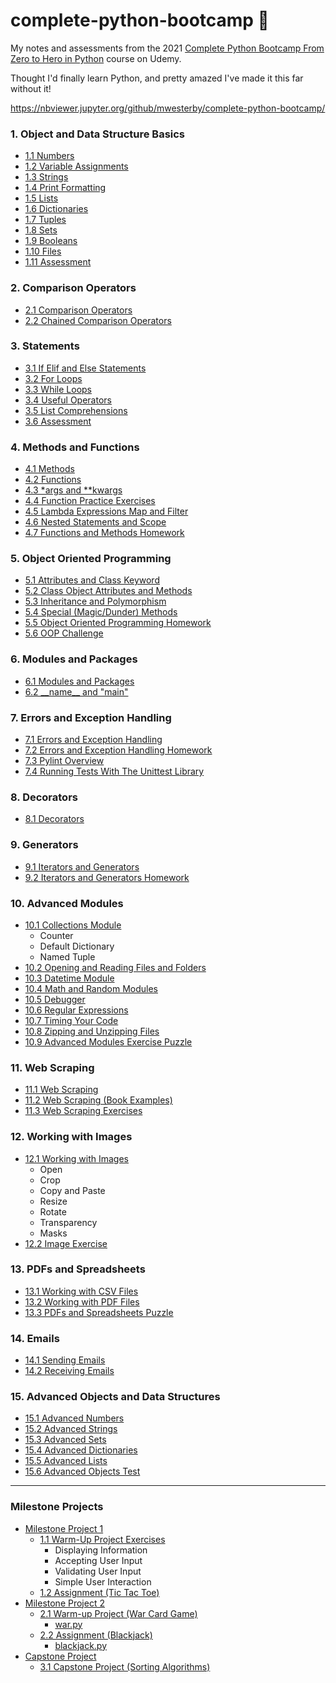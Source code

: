# complete-python-bootcamp 🐍

My notes and assessments from the 2021 [Complete Python Bootcamp From Zero to Hero in Python](https://www.udemy.com/course/complete-python-bootcamp/) course on Udemy.

Thought I'd finally learn Python, and pretty amazed I've made it this far without it!

https://nbviewer.jupyter.org/github/mwesterby/complete-python-bootcamp/

### 1. Object and Data Structure Basics
- [1.1 Numbers](/01.%20Objects%20and%20Data%20Structure%20Basics/1.1%20Numbers.ipynb)
- [1.2 Variable Assignments](/01.%20Objects%20and%20Data%20Structure%20Basics//1.2%20Variable%20Assignments.ipynb)
- [1.3 Strings](/01.%20Objects%20and%20Data%20Structure%20Basics/1.3%20Strings.ipynb)
- [1.4 Print Formatting](/01.%20Objects%20and%20Data%20Structure%20Basics/1.4%20Print%20Formatting.ipynb)
- [1.5 Lists](/01.%20Objects%20and%20Data%20Structure%20Basics/1.5%20Lists.ipynb)
- [1.6 Dictionaries](/01.%20Objects%20and%20Data%20Structure%20Basics/1.6%20Dictionaries.ipynb)
- [1.7 Tuples](/01.%20Objects%20and%20Data%20Structure%20Basics/1.7%20Tuples.ipynb)
- [1.8 Sets](/01.%20Objects%20and%20Data%20Structure%20Basics/1.8%20Sets.ipynb)
- [1.9 Booleans](/01.%20Objects%20and%20Data%20Structure%20Basics/1.9%20Booleans.ipynb)
- [1.10 Files](/01.%20Objects%20and%20Data%20Structure%20Basics/1.10%20Files.ipynb)
- [1.11 Assessment](/01.%20Objects%20and%20Data%20Structure%20Basics/1.11%20Objects%20and%20Data%20Structures%20Assessment%20Test.ipynb)

### 2. Comparison Operators
- [2.1 Comparison Operators](/02.%20Comparison%20Operators/2.1%20Comparison%20Operators.ipynb)
- [2.2 Chained Comparison Operators](/02.%20Comparison%20Operators/2.2%20Chained%20Comparison%20Operators.ipynb)

### 3. Statements
- [3.1 If Elif and Else Statements](/03.%20Statements/3.1%20If%20Elif%20and%20Else%20Statements.ipynb)
- [3.2 For Loops](/03.%20Statements/3.2%20For%20Loops.ipynb)
- [3.3 While Loops](/03.%20Statements/3.3%20While%20Loops.ipynb)
- [3.4 Useful Operators](/03.%20Statements/3.4%20Useful%20Operators.ipynb)
- [3.5 List Comprehensions](/03.%20Statements/3.5%20List%20Comprehensions.ipynb)
- [3.6 Assessment](/03.%20Statements/3.6%20Statements%20Assessment%20Test.ipynb)

### 4. Methods and Functions
- [4.1 Methods](/04.%20Methods%20and%20Functions/4.1%20Methods.ipynb)
- [4.2 Functions](/04.%20Methods%20and%20Functions/4.2%20Functions.ipynb)
- [4.3 *args and **kwargs](/04.%20Methods%20and%20Functions/4.3%20args%20and%20kwargs.ipynb)
- [4.4 Function Practice Exercises](/04.%20Methods%20and%20Functions/4.4%20Function%20Practice%20Exercises.ipynb)
- [4.5 Lambda Expressions Map and Filter](/04.%20Methods%20and%20Functions/4.5%20Lambda%20Expressions%20Map%20and%20Filter.ipynb)
- [4.6 Nested Statements and Scope](/04.%20Methods%20and%20Functions/4.6%20Nested%20Statements%20and%20Scope.ipynb)
- [4.7 Functions and Methods Homework](/04.%20Methods%20and%20Functions/4.7%20Functions%20and%20Methods%20Homework.ipynb)

### 5. Object Oriented Programming
- [5.1 Attributes and Class Keyword](/05.%20Object%20Oriented%20Programming/5.1%20Attributes%20and%20Class%20Keyword.ipynb)
- [5.2 Class Object Attributes and Methods](/05.%20Object%20Oriented%20Programming/5.2%20Class%20Object%20Attributes%20and%20Methods.ipynb)
- [5.3 Inheritance and Polymorphism](/05.%20Object%20Oriented%20Programming/5.3%20Inheritance%20and%20Polymorphism.ipynb)
- [5.4 Special (Magic/Dunder) Methods](/05.%20Object%20Oriented%20Programming/5.4%20Special%20(Magic%20or%20Dunder)%20Methods.ipynb)
- [5.5 Object Oriented Programming Homework](/05.%20Object%20Oriented%20Programming/5.5%20Object%20Oriented%20Programming%20Homework.ipynb)
- [5.6 OOP Challenge](/05.%20Object%20Oriented%20Programming/5.6%20OOP%20Challenge.ipynb)

### 6. Modules and Packages
- [6.1 Modules and Packages](/06.%20Modules%20and%20Packages/6.1%20Modules%20and%20Packages)
- [6.2 \_\_name__ and "main"](/06.%20Modules%20and%20Packages/6.2%20__name__%20and%20"__main__")

### 7. Errors and Exception Handling
- [7.1 Errors and Exception Handling](/07.%20Errors%20and%20Exception%20Handling/7.1%20Errors%20and%20Exception%20Handling.ipynb)
- [7.2 Errors and Exception Handling Homework](/07.%20Errors%20and%20Exception%20Handling/7.2%20Errors%20and%20Exceptions%20Homework.ipynb)
- [7.3 Pylint Overview](/07.%20Errors%20and%20Exception%20Handling/7.3%20Pylint%20Overview)
- [7.4 Running Tests With The Unittest Library](/07.%20Errors%20and%20Exception%20Handling/7.4%20Running%20Tests%20With%20The%20Unittest%20Library)

### 8. Decorators
- [8.1 Decorators](/08.%20Decorators/8.1%20Decorators.ipynb)

### 9. Generators
- [9.1 Iterators and Generators](/09.%20Generators/9.1%20Iterators%20and%20Generators.ipynb)
- [9.2 Iterators and Generators Homework](/09.%20Generators/9.2%20Iterators%20and%20Generators%20Homework.ipynb)

### 10. Advanced Modules
- [10.1 Collections Module](/10.%20Advanced%20Modules/10.1%20Collections%20Module.ipynb)
  - Counter 
  - Default Dictionary
  - Named Tuple
- [10.2 Opening and Reading Files and Folders](/10.%20Advanced%20Modules/10.2%20Opening%20and%20Reading%20Files%20and%20Folders.ipynb)
- [10.3 Datetime Module](/10.%20Advanced%20Modules/10.3%20Datetime%20Module.ipynb)
- [10.4 Math and Random Modules](/10.%20Advanced%20Modules/10.4%20Math%20and%20Random%20Modules.ipynb)
- [10.5 Debugger](/10.%20Advanced%20Modules/10.5%20Debugger.ipynb)
- [10.6 Regular Expressions](/10.%20Advanced%20Modules/10.6%20Regular%20Expressions.ipynb)
- [10.7 Timing Your Code](/10.%20Advanced%20Modules/10.7%20Timing%20Your%20Code.ipynb)
- [10.8 Zipping and Unzipping Files](/10.%20Advanced%20Modules/10.8%20Zipping%20and%20Unzipping%20Files/10.8%20Zipping%20and%20Unzipping%20Files.ipynb)
- [10.9 Advanced Modules Exercise Puzzle](/10.%20Advanced%20Modules/10.9%20Advanced%20Modules%20Exercise/10.9%20Advanced%20Modules%20Exercise%20Puzzle.ipynb)

### 11. Web Scraping
- [11.1 Web Scraping](/11.%20Web%20Scraping/11.1%20Web%20Scraping.ipynb)
- [11.2 Web Scraping (Book Examples)](/11.%20Web%20Scraping/11.2%20Web%20Scraping%20(Book%20Examples).ipynb)
- [11.3 Web Scraping Exercises](/11.%20Web%20Scraping/11.3%20Web%20Scraping%20Exercises.ipynb)

### 12. Working with Images
- [12.1 Working with Images](/12.%20Working%20with%20Images/12.1%20Working%20with%20Images.ipynb)
  - Open
  - Crop
  - Copy and Paste
  - Resize
  - Rotate
  - Transparency
  - Masks
- [12.2 Image Exercise](/12.%20Working%20with%20Images/12.2%20Image%20Exercise.ipynb)

### 13. PDFs and Spreadsheets
- [13.1 Working with CSV Files](/13.%20PDFs%20and%20Spreadsheets/13.1%20Working%20with%20CSV%20Files.ipynb)
- [13.2 Working with PDF Files](/13.%20PDFs%20and%20Spreadsheets/13.2%20Working%20with%20PDF%20Files.ipynb)
- [13.3 PDFs and Spreadsheets Puzzle](/13.%20PDFs%20and%20Spreadsheets/13.3%20PDFs%20and%20Spreadsheets%20Puzzle.ipynb)

### 14. Emails
- [14.1 Sending Emails](/14.%20Emails/14.1%20Sending%20Emails.ipynb)
- [14.2 Receiving Emails](/14.%20Emails/14.2%20Receiving%20Emails.ipynb)

### 15. Advanced Objects and Data Structures
- [15.1 Advanced Numbers](/15.%20Advanced%20Objects%20and%20Data%20Structures/15.1%20Advanced%20Numbers.ipynb)
- [15.2 Advanced Strings](/15.%20Advanced%20Objects%20and%20Data%20Structures/15.2%20Advanced%20Strings.ipynb)
- [15.3 Advanced Sets](/15.%20Advanced%20Objects%20and%20Data%20Structures/15.3%20Advanced%20Sets.ipynb)
- [15.4 Advanced Dictionaries](/15.%20Advanced%20Objects%20and%20Data%20Structures/15.4%20Advanced%20Dictionaries.ipynb)
- [15.5 Advanced Lists](/15.%20Advanced%20Objects%20and%20Data%20Structures/15.5%20Advanced%20Lists.ipynb)
- [15.6 Advanced Objects Test](/15.%20Advanced%20Objects%20and%20Data%20Structures/15.6%20Advanced%20Objects%20Test.ipynb)

<hr />

### Milestone Projects
- [Milestone Project 1](/Milestone%20Projects/Milestone%20Project%201)
  - [1.1 Warm-Up Project Exercises](/Milestone%20Projects/Milestone%20Project%201/1.1%20Warm-Up%20Project%20Exercises.ipynb)
    - Displaying Information
    - Accepting User Input
    - Validating User Input
    - Simple User Interaction
  - [1.2 Assignment (Tic Tac Toe)](/Milestone%20Projects/Milestone%20Project%201/1.2%20Assignment.ipynb)
- [Milestone Project 2](/Milestone%20Projects/Milestone%20Project%202)
  - [2.1 Warm-up Project (War Card Game)](/Milestone%20Projects/Milestone%20Project%202/2.1%20Milestone%202%20Warmup%20Project.ipynb)
    - [war.py](/Milestone%20Projects/Milestone%20Project%202/war.py)
   - [2.2 Assignment (Blackjack)](/Milestone%20Projects/Milestone%20Project%202/2.2%20Assignment.ipynb)
     - [blackjack.py](/Milestone%20Projects/Milestone%20Project%202/blackjack.py)
- [Capstone Project](/Milestone%20Projects/Capstone%20Project)
  - [3.1 Capstone Project (Sorting Algorithms)](/Milestone%20Projects/Capstone%20Project/3.1%20Capstone%20Project.ipynb)
